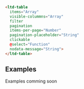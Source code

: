 <!-- Table Readme file -->
```html
<ltd-table
  items="Array"
  visible-colummns="Array"
  filter
  pagination
  items-per-page="Number"
  pagination-placeholder="String"
  clickable
  @select="Function"
  nodata-message="String">
</ltd-table>
```


## Examples

Examples comming soon
